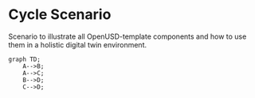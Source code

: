 # Cycle Scenario 

Scenario to illustrate all OpenUSD-template components and how to use them in a holistic digital twin environment. 

```mermaid
graph TD;
    A-->B;
    A-->C;
    B-->D;
    C-->D;
```